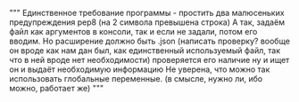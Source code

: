 """
Единственное требование программы - простить два малюсеньких предупреждения pep8 (на 2 символа превышена строка)
А так, задаём файл как аргументов в консоли, так и если не задали, потом его вводим. Но расширение должно быть .json 
(написать проверку? вообще он вроде как нам дан был, как единственный используемый файл, так что в ней вроде нет необходимости)
проверяется его наличие
ну и ищет он и выдаёт необходимую информацию
Не уверена, что можно так использовать глобальные переменные. (в смысле, нужно ли, ибо можно, работает же)
"""
